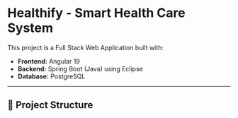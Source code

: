 # Healthify - Smart Health Care System

This project is a Full Stack Web Application built with:
- **Frontend:** Angular 19
- **Backend:** Spring Boot (Java) using Eclipse
- **Database:** PostgreSQL

---

## 📂 Project Structure


